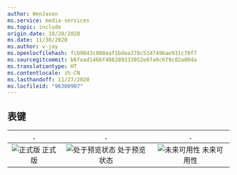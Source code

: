 ```yaml
---
author: WenJason
ms.service: media-services
ms.topic: include
origin.date: 10/28/2020
ms.date: 11/30/2020
ms.author: v-jay
ms.openlocfilehash: fcb9843c088eaf1bdea378c5347496ae931c70f7
ms.sourcegitcommit: b6fead1466f486289333952e6fa0c6f9c82a804a
ms.translationtype: HT
ms.contentlocale: zh-CN
ms.lasthandoff: 11/27/2020
ms.locfileid: "96300907"
---
```

<!--Feature availability symbol key-->

## <a name="table-key"></a>表键
| . | . | . |
| :---: | :---: | :---: |
| ![正式版](../media/azure-clouds-regions/ga.svg) 正式版 | ![处于预览状态](../media/azure-clouds-regions/preview.svg) 处于预览状态 | ![未来可用性](../media/azure-clouds-regions/planned-active.svg) 未来可用性 |